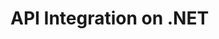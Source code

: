 ﻿# API Integration on .NET

<!-- link to version in Portuguese -->
<div data-alt-locales="pt-br"></div>
